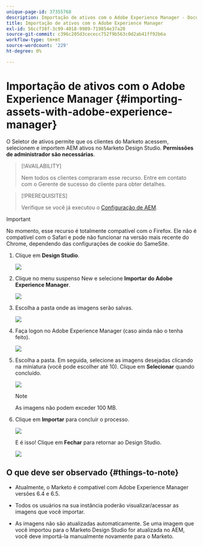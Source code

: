 ```yaml
---
unique-page-id: 37355768
description: Importação de ativos com o Adobe Experience Manager - Documentos do Marketo - Documentação do produto
title: Importação de ativos com o Adobe Experience Manager
exl-id: 56ccf38f-3c99-4018-9989-719854e37a20
source-git-commit: c396c205d3cececc752f9b563c0d2ab41ff92b6a
workflow-type: tm+mt
source-wordcount: '229'
ht-degree: 0%

---
```


# Importação de ativos com o Adobe Experience Manager {#importing-assets-with-adobe-experience-manager}

O Seletor de ativos permite que os clientes do Marketo acessem, selecionem e importem AEM ativos no Marketo Design Studio. **Permissões de administrador são necessárias**.

>[!AVAILABILITY]
>
>Nem todos os clientes compraram esse recurso. Entre em contato com o Gerente de sucesso do cliente para obter detalhes.

>[!PREREQUISITES]
>
>Verifique se você já executou o [Configuração de AEM](/help/marketo/product-docs/core-marketo-concepts/miscellaneous/configuring-adobe-experience-manager-integration.md).

>[!IMPORTANT]
>
>No momento, esse recurso é totalmente compatível com o Firefox. Ele não é compatível com o Safari e pode não funcionar na versão mais recente do Chrome, dependendo das configurações de cookie do SameSite.

1. Clique em **Design Studio**.

   ![](assets/one-1.png)

1. Clique no menu suspenso New e selecione **Importar do Adobe Experience Manager**.

   ![](assets/two-1.png)

1. Escolha a pasta onde as imagens serão salvas.

   ![](assets/three-1.png)

1. Faça logon no Adobe Experience Manager (caso ainda não o tenha feito).

   ![](assets/four-1.png)

1. Escolha a pasta. Em seguida, selecione as imagens desejadas clicando na miniatura (você pode escolher até 10). Clique em **Selecionar** quando concluído.

   ![](assets/five.png)

   >[!NOTE]
   >
   >As imagens não podem exceder 100 MB.

1. Clique em **Importar** para concluir o processo.

   ![](assets/six-1.png)

   E é isso! Clique em **Fechar** para retornar ao Design Studio.

   ![](assets/seven-1.png)

## O que deve ser observado {#things-to-note}

* Atualmente, o Marketo é compatível com Adobe Experience Manager versões 6.4 e 6.5.

* Todos os usuários na sua instância poderão visualizar/acessar as imagens que você importar.

* As imagens não são atualizadas automaticamente. Se uma imagem que você importou para o Marketo Design Studio for atualizada no AEM, você deve importá-la manualmente novamente para o Marketo.
